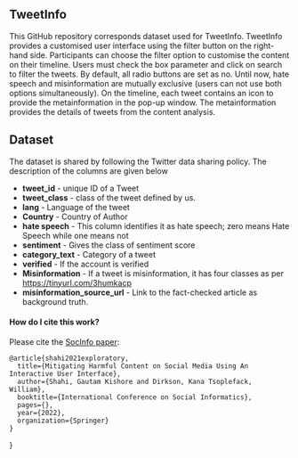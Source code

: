 ## TweetInfo
This GitHub repository corresponds dataset used for TweetInfo. TweetInfo provides a customised user interface using the filter button on the right-hand side. Participants can choose the filter option to customise the content on their timeline. Users must check the box parameter and click on search to filter the tweets. By default, all radio buttons are set as no. Until now, hate speech and misinformation are mutually exclusive (users can not use both options simultaneously). On the timeline, each tweet contains an icon to provide the metainformation in the pop-up window. The metainformation provides the details of tweets from the content analysis.

## Dataset
The dataset is shared by following the Twitter data sharing policy. The description of the columns are given below
* **tweet_id** - unique ID of a Tweet
* **tweet_class** - class of the tweet defined by us.
* **lang** - Language of the tweet
* **Country** - Country of Author
* **hate speech** - This column identifies it as hate speech; zero means Hate Speech while one means not
* **sentiment** - Gives the class of sentiment score
* **category_text** - Category of a tweet
* **verified** - If the account is verified
* **Misinformation** - If a tweet is misinformation, it has four classes as per https://tinyurl.com/3humkacp
* **misinformation_source_url** - Link to the fact-checked article as background truth.

#### How do I cite this work?

Please cite the [SocInfo paper]([https://doi.org/10.1016/j.osnem.2020.100104](https://www.researchgate.net/publication/363258449_Mitigating_Harmful_Content_on_Social_Media_Using_An_Interactive_User_Interface)):

```
@article{shahi2021exploratory,
  title={Mitigating Harmful Content on Social Media Using An Interactive User Interface},
  author={Shahi, Gautam Kishore and Dirkson, Kana Tsoplefack, William},
  booktitle={International Conference on Social Informatics},
  pages={},
  year={2022},
  organization={Springer}
}
```
}
```
